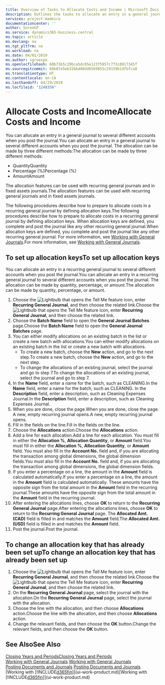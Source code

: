 ```yaml
---
title: Overview of Tasks to Allocate Costs and Income | Microsoft Docs
description: Outlines the tasks to allocate an entry in a general journal to several different accounts when you post the journal.
services: project-madeira
documentationcenter: ''
author: SorenGP
ms.service: dynamics365-business-central
ms.topic: article
ms.devlang: na
ms.tgt_pltfrm: na
ms.workload: na
ms.date: 04/01/2019
ms.author: sgroespe
ms.openlocfilehash: 60b73b5c29bca5dc85e123f5957c7f3c0917345f
ms.sourcegitcommit: 60b87e5eb32bb408dd65b9855c29159b1dfbfca8
ms.translationtype: HT
ms.contentlocale: en-CA
ms.lasthandoff: 04/29/2019
ms.locfileid: "1248350"
---
```

# <a name="allocate-costs-and-income"></a><span data-ttu-id="a93f6-103">Allocate Costs and Income</span><span class="sxs-lookup"><span data-stu-id="a93f6-103">Allocate Costs and Income</span></span>
<span data-ttu-id="a93f6-104">You can allocate an entry in a general journal to several different accounts when you post the journal.</span><span class="sxs-lookup"><span data-stu-id="a93f6-104">You can allocate an entry in a general journal to several different accounts when you post the journal.</span></span> <span data-ttu-id="a93f6-105">The allocation can be made by three different methods:</span><span class="sxs-lookup"><span data-stu-id="a93f6-105">The allocation can be made by three different methods:</span></span>

* <span data-ttu-id="a93f6-106">Quantity</span><span class="sxs-lookup"><span data-stu-id="a93f6-106">Quantity</span></span>
* <span data-ttu-id="a93f6-107">Percentage (%)</span><span class="sxs-lookup"><span data-stu-id="a93f6-107">Percentage (%)</span></span>
* <span data-ttu-id="a93f6-108">Amount</span><span class="sxs-lookup"><span data-stu-id="a93f6-108">Amount</span></span>

<span data-ttu-id="a93f6-109">The allocation features can be used with recurring general journals and in fixed assets journals.</span><span class="sxs-lookup"><span data-stu-id="a93f6-109">The allocation features can be used with recurring general journals and in fixed assets journals.</span></span>
<!--You can also distribute the cost or revenue of a line to an intercompany partner when you post a sales or purchase document. When you post the document, a line will be posted in your general journal, and a corresponding line will be created in the intercompany outbox.-->

<span data-ttu-id="a93f6-110">The following procedures describe how to prepare to allocate costs in a recurring general journal by defining allocation keys.</span><span class="sxs-lookup"><span data-stu-id="a93f6-110">The following procedures describe how to prepare to allocate costs in a recurring general journal by defining allocation keys.</span></span> <span data-ttu-id="a93f6-111">When allocation keys are defined, you complete and post the journal like any other recurring general journal.</span><span class="sxs-lookup"><span data-stu-id="a93f6-111">When allocation keys are defined, you complete and post the journal like any other recurring general journal.</span></span> <span data-ttu-id="a93f6-112">For more information, see [Working with General Journals](ui-work-general-journals.md).</span><span class="sxs-lookup"><span data-stu-id="a93f6-112">For more information, see [Working with General Journals](ui-work-general-journals.md).</span></span>

## <a name="to-set-up-allocation-keys"></a><span data-ttu-id="a93f6-113">To set up allocation keys</span><span class="sxs-lookup"><span data-stu-id="a93f6-113">To set up allocation keys</span></span>
<span data-ttu-id="a93f6-114">You can allocate an entry in a recurring general journal to several different accounts when you post the journal.</span><span class="sxs-lookup"><span data-stu-id="a93f6-114">You can allocate an entry in a recurring general journal to several different accounts when you post the journal.</span></span> <span data-ttu-id="a93f6-115">The allocation can be made by quantity, percentage, or amount.</span><span class="sxs-lookup"><span data-stu-id="a93f6-115">The allocation can be made by quantity, percentage, or amount.</span></span>
1. <span data-ttu-id="a93f6-116">Choose the ![Lightbulb that opens the Tell Me feature](media/ui-search/search_small.png "Tell me what you want to do") icon, enter **Recurring General Journal**, and then choose the related link.</span><span class="sxs-lookup"><span data-stu-id="a93f6-116">Choose the ![Lightbulb that opens the Tell Me feature](media/ui-search/search_small.png "Tell me what you want to do") icon, enter **Recurring General Journal**, and then choose the related link.</span></span>
2. <span data-ttu-id="a93f6-117">Choose the **Batch Name** field to open the **General Journal Batches** page.</span><span class="sxs-lookup"><span data-stu-id="a93f6-117">Choose the **Batch Name** field to open the **General Journal Batches** page.</span></span>
3. <span data-ttu-id="a93f6-118">You can either modify allocations on an existing batch in the list or create a new batch with allocations.</span><span class="sxs-lookup"><span data-stu-id="a93f6-118">You can either modify allocations on an existing batch in the list or create a new batch with allocations.</span></span>
   * <span data-ttu-id="a93f6-119">To create a new batch, choose the **New** action, and go to the next step.</span><span class="sxs-lookup"><span data-stu-id="a93f6-119">To create a new batch, choose the **New** action, and go to the next step.</span></span>
   * <span data-ttu-id="a93f6-120">To change the allocations of an existing journal, select the journal and go to step 7.</span><span class="sxs-lookup"><span data-stu-id="a93f6-120">To change the allocations of an existing journal, select the journal and go to step 7.</span></span>    
4. <span data-ttu-id="a93f6-121">In the **Name** field, enter a name for the batch, such as CLEANING.</span><span class="sxs-lookup"><span data-stu-id="a93f6-121">In the **Name** field, enter a name for the batch, such as CLEANING.</span></span> <span data-ttu-id="a93f6-122">In the **Description** field, enter a description, such as Cleaning Expenses Journal.</span><span class="sxs-lookup"><span data-stu-id="a93f6-122">In the **Description** field, enter a description, such as Cleaning Expenses Journal.</span></span>
5. <span data-ttu-id="a93f6-123">When you are done, close the page.</span><span class="sxs-lookup"><span data-stu-id="a93f6-123">When you are done, close the page.</span></span> <span data-ttu-id="a93f6-124">A new, empty recurring journal opens.</span><span class="sxs-lookup"><span data-stu-id="a93f6-124">A new, empty recurring journal opens.</span></span>
6. <span data-ttu-id="a93f6-125">Fill in the fields on the line.</span><span class="sxs-lookup"><span data-stu-id="a93f6-125">Fill in the fields on the line.</span></span>
7. <span data-ttu-id="a93f6-126">Choose the **Allocations** action.</span><span class="sxs-lookup"><span data-stu-id="a93f6-126">Choose the **Allocations** action.</span></span>
8. <span data-ttu-id="a93f6-127">Add a line for each allocation.</span><span class="sxs-lookup"><span data-stu-id="a93f6-127">Add a line for each allocation.</span></span> <span data-ttu-id="a93f6-128">You must fill in either the **Allocation %**, **Allocation Quantity**, or **Amount** field.</span><span class="sxs-lookup"><span data-stu-id="a93f6-128">You must fill in either the **Allocation %**, **Allocation Quantity**, or **Amount** field.</span></span> <span data-ttu-id="a93f6-129">You must also fill in the **Account No.** field and, if you are allocating the transaction among global dimensions, the global dimension fields.</span><span class="sxs-lookup"><span data-stu-id="a93f6-129">You must also fill in the **Account No.** field and, if you are allocating the transaction among global dimensions, the global dimension fields.</span></span>
9. <span data-ttu-id="a93f6-130">If you enter a percentage on a line, the amount in the **Amount** field is calculated automatically.</span><span class="sxs-lookup"><span data-stu-id="a93f6-130">If you enter a percentage on a line, the amount in the **Amount** field is calculated automatically.</span></span> <span data-ttu-id="a93f6-131">These amounts have the opposite sign from the total amount in the **Amount** field in the recurring journal.</span><span class="sxs-lookup"><span data-stu-id="a93f6-131">These amounts have the opposite sign from the total amount in the **Amount** field in the recurring journal.</span></span>
10. <span data-ttu-id="a93f6-132">After entering the allocations lines, choose **OK** to return to the **Recurring General Journal** page.</span><span class="sxs-lookup"><span data-stu-id="a93f6-132">After entering the allocations lines, choose **OK** to return to the **Recurring General Journal** page.</span></span> <span data-ttu-id="a93f6-133">The **Allocated Amt. (CAD)** field is filled in and matches the **Amount** field.</span><span class="sxs-lookup"><span data-stu-id="a93f6-133">The **Allocated Amt. (USD)** field is filled in and matches the **Amount** field.</span></span>
11. <span data-ttu-id="a93f6-134">Post the journal.</span><span class="sxs-lookup"><span data-stu-id="a93f6-134">Post the journal.</span></span>

## <a name="to-change-an-allocation-key-that-has-already-been-set-up"></a><span data-ttu-id="a93f6-135">To change an allocation key that has already been set up</span><span class="sxs-lookup"><span data-stu-id="a93f6-135">To change an allocation key that has already been set up</span></span>
1. <span data-ttu-id="a93f6-136">Choose the ![Lightbulb that opens the Tell Me feature](media/ui-search/search_small.png "Tell me what you want to do") icon, enter **Recurring General Journal**, and then choose the related link.</span><span class="sxs-lookup"><span data-stu-id="a93f6-136">Choose the ![Lightbulb that opens the Tell Me feature](media/ui-search/search_small.png "Tell me what you want to do") icon, enter **Recurring General Journal**, and then choose the related link.</span></span>
2. <span data-ttu-id="a93f6-137">On the **Recurring General Journal** page, select the journal with the allocation.</span><span class="sxs-lookup"><span data-stu-id="a93f6-137">On the **Recurring General Journal** page, select the journal with the allocation.</span></span>
3. <span data-ttu-id="a93f6-138">Choose the line with the allocation, and then choose **Allocations** action.</span><span class="sxs-lookup"><span data-stu-id="a93f6-138">Choose the line with the allocation, and then choose **Allocations** action.</span></span>
4. <span data-ttu-id="a93f6-139">Change the relevant fields, and then choose the **OK** button.</span><span class="sxs-lookup"><span data-stu-id="a93f6-139">Change the relevant fields, and then choose the **OK** button.</span></span>

## <a name="see-also"></a><span data-ttu-id="a93f6-140">See Also</span><span class="sxs-lookup"><span data-stu-id="a93f6-140">See Also</span></span>
[<span data-ttu-id="a93f6-141">Closing Years and Periods</span><span class="sxs-lookup"><span data-stu-id="a93f6-141">Closing Years and Periods</span></span>](year-close-years-periods.md)  
<span data-ttu-id="a93f6-142">[Working with General Journals](ui-work-general-journals.md)  </span><span class="sxs-lookup"><span data-stu-id="a93f6-142">[Working with General Journals](ui-work-general-journals.md)  </span></span>  
<span data-ttu-id="a93f6-143">[Posting Documents and Journals](ui-post-documents-journals.md)  </span><span class="sxs-lookup"><span data-stu-id="a93f6-143">[Posting Documents and Journals](ui-post-documents-journals.md)  </span></span>  
<span data-ttu-id="a93f6-144">[Working with [!INCLUDE[d365fin](includes/d365fin_md.md)]](ui-work-product.md)</span><span class="sxs-lookup"><span data-stu-id="a93f6-144">[Working with [!INCLUDE[d365fin](includes/d365fin_md.md)]](ui-work-product.md)</span></span>
